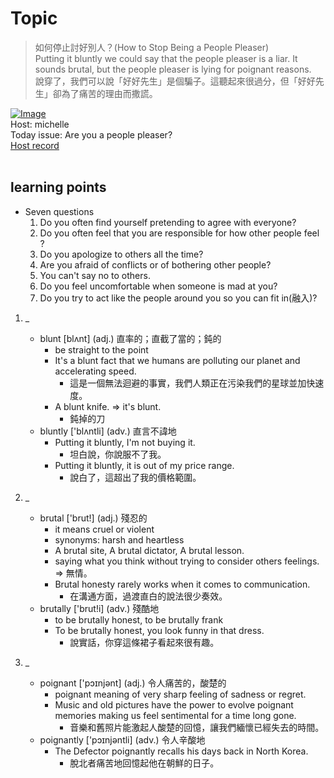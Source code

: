 # Topic

> 如何停止討好別人？(How to Stop Being a People Pleaser) <br>
> Putting it bluntly we could say that the people pleaser is a liar. It sounds brutal, but the people pleaser is lying for poignant reasons. <br>
> 說穿了，我們可以說「好好先生」是個騙子。這聽起來很過分，但「好好先生」卻為了痛苦的理由而撒謊。 <br>

[![Image](https://cdn.voicetube.com/assets/thumbnails/8hYTPl7MkiA.jpg)](https://www.youtube.com/embed/8hYTPl7MkiA?rel=0&showinfo=0&cc_load_policy=0&controls=1&autoplay=1&iv_load_policy=3&playsinline=1&wmode=transparent&start=51&end=61&enablejsapi=1&origin=https://tw.voicetube.com&widgetid=1)<br>
Host: michelle
<br>Today issue: Are you a people pleaser?
<br>
[Host record](https://cdn.voicetube.com/tmp/everyday_records/Michellesu/2670.mp3)
<br><br>
## learning points
* Seven questions
	1. Do you often find yourself pretending to agree with everyone?
	2. Do you often feel that you are responsible for how other people feel ?
	3. Do you apologize to others all the time?
	4. Are you afraid of conflicts or of bothering other people?
	5. You can't say no to others.
	6. Do you feel uncomfortable when someone is mad at you?
	7. Do you try to act like the people around you so you can fit in(融入)?

1. _
	* blunt [blʌnt] (adj.) 直率的；直截了當的；鈍的
		- be straight to the point
		- It's a blunt fact that we humans are polluting our planet and accelerating speed.
			+ 這是一個無法迴避的事實，我們人類正在污染我們的星球並加快速度。
		- A blunt knife. => it's blunt.
			+ 鈍掉的刀
	* bluntly ['blʌntli] (adv.) 直言不諱地
		- Putting it bluntly, I'm not buying it.
			+ 坦白說，你說服不了我。
		- Putting it bluntly, it is out of my price range.
			+ 說白了，這超出了我的價格範圍。

2. _
	* brutal ['brut!] (adj.) 殘忍的
		- it means cruel or violent
		- synonyms: harsh and heartless
		- A brutal site, A brutal dictator, A brutal lesson.
		- saying what you think without trying to consider others feelings. => 無情。
		- Brutal honesty rarely works when it comes to communication.
			+ 在溝通方面，過渡直白的說法很少奏效。
	* brutally ['brut!i] (adv.) 殘酷地
		- to be brutally honest, to be brutally frank
		- To be brutally honest, you look funny in that dress.
			+ 說實話，你穿這條裙子看起來很有趣。

3. _
	* poignant  ['pɔɪnjənt] (adj.) 令人痛苦的，酸楚的
		- poignant meaning of very sharp feeling of sadness or regret.
		- Music and old pictures have the power to evolve poignant memories making us feel sentimental for a time long gone.
			+ 音樂和舊照片能激起人酸楚的回憶，讓我們緬懷已經失去的時間。
	* poignantly ['pɔɪnjəntli] (adv.) 令人辛酸地
		- The Defector poignantly recalls his days back in North Korea.
			+ 脫北者痛苦地回憶起他在朝鮮的日子。

